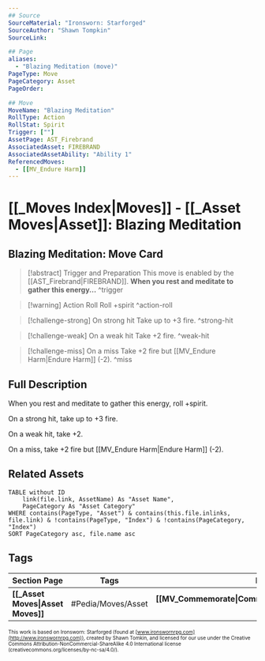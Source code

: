 ```yaml
---
## Source
SourceMaterial: "Ironsworn: Starforged"
SourceAuthor: "Shawn Tompkin"
SourceLink: 

## Page
aliases:
  - "Blazing Meditation (move)"
PageType: Move
PageCategory: Asset
PageOrder: 

## Move
MoveName: "Blazing Meditation"
RollType: Action
RollStat: Spirit
Trigger: [""]
AssetPage: AST_Firebrand
AssociatedAsset: FIREBRAND
AssociatedAssetAbility: "Ability 1"
ReferencedMoves: 
  - [[MV_Endure Harm]]
---
```

# [[_Moves Index|Moves]] - [[_Asset Moves|Asset]]: Blazing Meditation
## Blazing Meditation: Move Card
>[!abstract]  Trigger and Preparation
>This move is enabled by the [[AST_Firebrand|FIREBRAND]].
>**When you rest and meditate to gather this energy...** ^trigger

> [!warning] Action Roll
> Roll +spirit ^action-roll

> [!challenge-strong] On strong hit
>  Take up to +3 fire. ^strong-hit

> [!challenge-weak] On a weak hit
> Take +2 fire. ^weak-hit

> [!challenge-miss] On a miss
> Take +2 fire but [[MV_Endure Harm|Endure Harm]] (-2). ^miss

## Full Description
When you rest and meditate to gather this energy, roll +spirit. 

On a strong hit, take up to +3 fire. 

On a weak hit, take +2. 

On a miss, take +2 fire but [[MV_Endure Harm|Endure Harm]] (-2).

## Related Assets
```dataview
TABLE without ID
	link(file.link, AssetName) As "Asset Name",
	PageCategory As "Asset Category"
WHERE contains(PageType, "Asset") & contains(this.file.inlinks, file.link) & !contains(PageType, "Index") & !contains(PageCategory, "Index")
SORT PageCategory asc, file.name asc
```

## Tags
| Section Page | Tags | Next Page |
|:--- |:---:| ---:|
| **[[_Asset Moves\|Asset Moves]]** | #Pedia/Moves/Asset | **[[MV_Commemorate\|Commemorate (move)]]** |

<font size=-2>This work is based on Ironsworn: Starforged (found at [www.ironswornrpg.com](http://www.ironswornrpg.com)), created by Shawn Tomkin, and licensed for our use under the Creative Commons Attribution-NonCommercial-ShareAlike 4.0 International license  (creativecommons.org/licenses/by-nc-sa/4.0/).</font>


